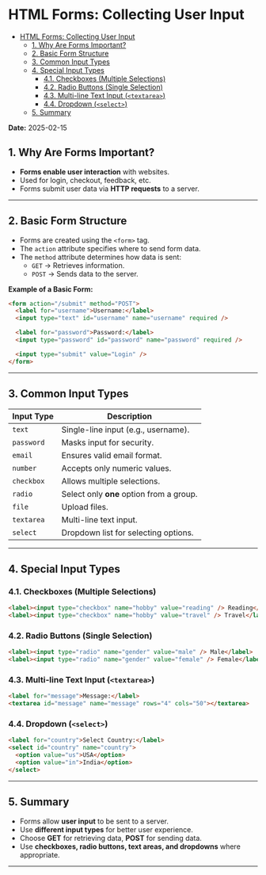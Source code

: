 # HTML Forms: Collecting User Input

<!--toc:start-->

- [HTML Forms: Collecting User Input](#html-forms-collecting-user-input)
  - [1. Why Are Forms Important?](#1-why-are-forms-important)
  - [2. Basic Form Structure](#2-basic-form-structure)
  - [3. Common Input Types](#3-common-input-types)
  - [4. Special Input Types](#4-special-input-types)
    - [4.1. Checkboxes (Multiple Selections)](#41-checkboxes-multiple-selections)
    - [4.2. Radio Buttons (Single Selection)](#42-radio-buttons-single-selection)
    - [4.3. Multi-line Text Input (`<textarea>`)](#43-multi-line-text-input-textarea)
    - [4.4. Dropdown (`<select>`)](#44-dropdown-select)
  - [5. Summary](#5-summary)
  <!--toc:end-->

**Date:** 2025-02-15

## 1. Why Are Forms Important?

- **Forms enable user interaction** with websites.
- Used for login, checkout, feedback, etc.
- Forms submit user data via **HTTP requests** to a server.

---

## 2. Basic Form Structure

- Forms are created using the `<form>` tag.
- The `action` attribute specifies where to send form data.
- The `method` attribute determines how data is sent:
  - `GET` → Retrieves information.
  - `POST` → Sends data to the server.

**Example of a Basic Form:**

```html
<form action="/submit" method="POST">
  <label for="username">Username:</label>
  <input type="text" id="username" name="username" required />

  <label for="password">Password:</label>
  <input type="password" id="password" name="password" required />

  <input type="submit" value="Login" />
</form>
```

---

## 3. Common Input Types

| **Input Type** | **Description**                          |
| -------------- | ---------------------------------------- |
| `text`         | Single-line input (e.g., username).      |
| `password`     | Masks input for security.                |
| `email`        | Ensures valid email format.              |
| `number`       | Accepts only numeric values.             |
| `checkbox`     | Allows multiple selections.              |
| `radio`        | Select only **one** option from a group. |
| `file`         | Upload files.                            |
| `textarea`     | Multi-line text input.                   |
| `select`       | Dropdown list for selecting options.     |

---

## 4. Special Input Types

### 4.1. Checkboxes (Multiple Selections)

```html
<label><input type="checkbox" name="hobby" value="reading" /> Reading</label>
<label><input type="checkbox" name="hobby" value="travel" /> Travel</label>
```

### 4.2. Radio Buttons (Single Selection)

```html
<label><input type="radio" name="gender" value="male" /> Male</label>
<label><input type="radio" name="gender" value="female" /> Female</label>
```

### 4.3. Multi-line Text Input (`<textarea>`)

```html
<label for="message">Message:</label>
<textarea id="message" name="message" rows="4" cols="50"></textarea>
```

### 4.4. Dropdown (`<select>`)

```html
<label for="country">Select Country:</label>
<select id="country" name="country">
  <option value="us">USA</option>
  <option value="in">India</option>
</select>
```

---

## 5. Summary

- Forms allow **user input** to be sent to a server.
- Use **different input types** for better user experience.
- Choose **GET** for retrieving data, **POST** for sending data.
- Use **checkboxes, radio buttons, text areas, and dropdowns** where appropriate.

---
